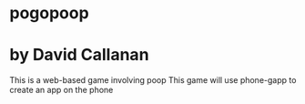 # pogopoop
# by David Callanan

This is a web-based game involving poop
This game will use phone-gapp to create an app on the phone
